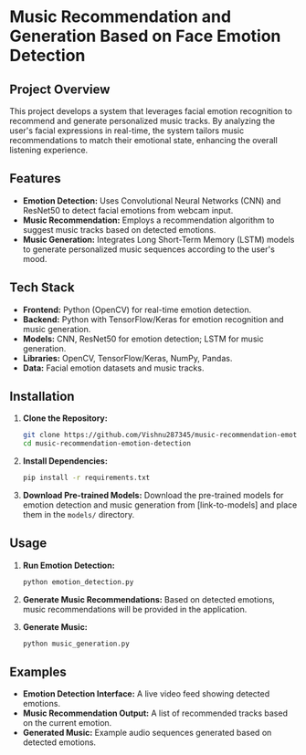 # Music Recommendation and Generation Based on Face Emotion Detection

## Project Overview

This project develops a system that leverages facial emotion recognition to recommend and generate personalized music tracks. By analyzing the user's facial expressions in real-time, the system tailors music recommendations to match their emotional state, enhancing the overall listening experience.

## Features

- **Emotion Detection:** Uses Convolutional Neural Networks (CNN) and ResNet50 to detect facial emotions from webcam input.
- **Music Recommendation:** Employs a recommendation algorithm to suggest music tracks based on detected emotions.
- **Music Generation:** Integrates Long Short-Term Memory (LSTM) models to generate personalized music sequences according to the user's mood.

## Tech Stack

- **Frontend:** Python (OpenCV) for real-time emotion detection.
- **Backend:** Python with TensorFlow/Keras for emotion recognition and music generation.
- **Models:** CNN, ResNet50 for emotion detection; LSTM for music generation.
- **Libraries:** OpenCV, TensorFlow/Keras, NumPy, Pandas.
- **Data:** Facial emotion datasets and music tracks.

## Installation

1. **Clone the Repository:**
   ```bash
   git clone https://github.com/Vishnu287345/music-recommendation-emotion-detection.git
   cd music-recommendation-emotion-detection
   ```

2. **Install Dependencies:**
   ```bash
   pip install -r requirements.txt
   ```

3. **Download Pre-trained Models:**
   Download the pre-trained models for emotion detection and music generation from [link-to-models] and place them in the `models/` directory.

## Usage

1. **Run Emotion Detection:**
   ```bash
   python emotion_detection.py
   ```

2. **Generate Music Recommendations:**
   Based on detected emotions, music recommendations will be provided in the application.

3. **Generate Music:**
   ```bash
   python music_generation.py
   ```

## Examples

- **Emotion Detection Interface:** A live video feed showing detected emotions.
- **Music Recommendation Output:** A list of recommended tracks based on the current emotion.
- **Generated Music:** Example audio sequences generated based on detected emotions.
